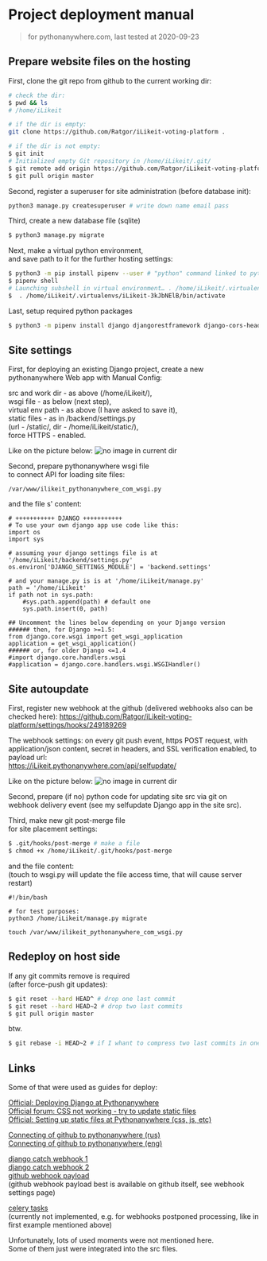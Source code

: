 # Project deployment manual

> for pythonanywhere.com, last tested at 2020-09-23


## Prepare website files on the hosting

First, clone the git repo from github to the current working dir:  
``` bash  
# check the dir:
$ pwd && ls
# /home/iLikeit

# if the dir is empty:
git clone https://github.com/Ratgor/iLikeit-voting-platform .

# if the dir is not empty:
$ git init
# Initialized empty Git repository in /home/iLikeit/.git/
$ git remote add origin https://github.com/Ratgor/iLikeit-voting-platform
$ git pull origin master
```

Second, register a superuser for site administration (before database init):
``` bash
python3 manage.py createsuperuser # write down name email pass
```

Third, create a new database file (sqlite)
``` bash
$ python3 manage.py migrate
```


Next, make a virtual python environment,  
and save path to it for the further hosting settings:
``` bash
$ python3 -m pip install pipenv --user # "python" command linked to python2 for Linux OS needs
$ pipenv shell
# Launching subshell in virtual environment… . /home/iLikeit/.virtualenvs/iLikeit-3kJbNElB/bin/activate
$  . /home/iLikeit/.virtualenvs/iLikeit-3kJbNElB/bin/activate
```

Last, setup required python packages
``` bash
$ python3 -m pipenv install django djangorestframework django-cors-headers jsonfield gitpython dj-rest-auth[with_social] djangorestframework-simplejwt
```


## Site settings

First, for deploying an existing Django project, create a new pythonanywhere Web app with Manual Config:

src and work dir - as above (/home/iLikeit/),  
wsgi file - as below (next step),  
virtual env path - as above (I have asked to save it),  
static files - as in /backend/settings.py  
(url - /static/, dir - /home/iLikeit/static/),  
force HTTPS - enabled.

Like on the picture below:
![no image in current dir](./pythonanywhere_web_settings.png "Pythonanywhere web settings")


Second, prepare pythonanywhere wsgi file  
to connect API for loading site files:

```
/var/www/ilikeit_pythonanywhere_com_wsgi.py
```

and the file s' content:
```
# +++++++++++ DJANGO +++++++++++
# To use your own django app use code like this:
import os
import sys

# assuming your django settings file is at '/home/iLikeit/backend/settings.py'
os.environ['DJANGO_SETTINGS_MODULE'] = 'backend.settings'

# and your manage.py is is at '/home/iLikeit/manage.py'
path = '/home/iLikeit'
if path not in sys.path:
    #sys.path.append(path) # default one
    sys.path.insert(0, path)

## Uncomment the lines below depending on your Django version
###### then, for Django >=1.5:
from django.core.wsgi import get_wsgi_application
application = get_wsgi_application()
###### or, for older Django <=1.4
#import django.core.handlers.wsgi
#application = django.core.handlers.wsgi.WSGIHandler()

```


## Site autoupdate

First, register new webhook at the github
(delivered webhooks also can be checked here):
https://github.com/Ratgor/iLikeit-voting-platform/settings/hooks/249189269

The webhook settings: on every git push event, https POST request, with application/json content, secret in headers, and SSL verification enabled, to payload url:  
https://iLikeit.pythonanywhere.com/api/selfupdate/

Like on the picture below:
![no image in current dir](./github_webhook_settings.png "github webhook settings")

Second, prepare (if no) python code for updating site src via git on webhook delivery event (see my selfupdate Django app in the site src).

Third, make new git post-merge file  
for site placement settings:

``` bash
$ .git/hooks/post-merge # make a file
$ chmod +x /home/iLikeit/.git/hooks/post-merge
```

and the file content:  
(touch to wsgi.py will update the file access time, that will cause server restart)

```
#!/bin/bash

# for test purposes:
python3 /home/iLikeit/manage.py migrate

touch /var/www/ilikeit_pythonanywhere_com_wsgi.py
```


## Redeploy on host side

If any git commits remove is required  
(after force-push git updates):

``` bash
$ git reset --hard HEAD^ # drop one last commit
$ git reset --hard HEAD~2 # drop two last commits
$ git pull origin master
```
btw.
``` bash
$ git rebase -i HEAD~2 # if I whant to compress two last commits in one...
```



## Links

Some of that were used as guides for deploy:

[Official: Deploying Django at Pythonanywhere](https://help.pythonanywhere.com/pages/DeployExistingDjangoProject/)  
[Official forum: CSS not working - try to update static files](https://help.pythonanywhere.com/pages/DjangoAdminCSSNotWorking/)  
[Official: Setting up static files at Pythonanywhere (css, js, etc)](https://help.pythonanywhere.com/pages/DjangoStaticFiles)

[Connecting of github to pythonanywhere (rus)](https://habr.com/ru/post/457348/)  
[Connecting of github to pythonanywhere (eng)](https://medium.com/@aadibajpai/deploying-to-pythonanywhere-via-github-6f967956e664)

[django catch webhook 1](https://medium.com/@raiderrobert/how-to-make-a-webhook-receiver-in-django-1ce260f4efff)  
[django catch webhook 2](https://blog.bearer.sh/consume-webhooks-with-python/)  
[github webhook payload](https://developer.github.com/webhooks/event-payloads/)  
(github webhook payload best is available on github itself, see webhook settings page)

[celery tasks](https://docs.celeryproject.org/en/stable/django/first-steps-with-django.html)  
(currently not implemented, e.g. for webhooks postponed processing, like in first example mentioned above)


Unfortunately, lots of used moments were not mentioned here.  
Some of them just were integrated into the src files.
